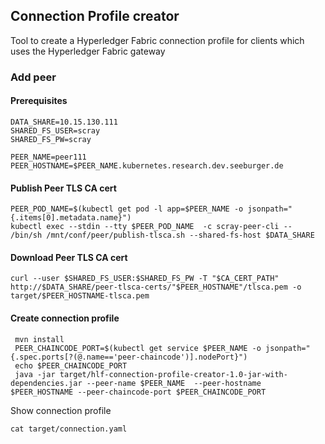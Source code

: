## Connection Profile creator
Tool to create a Hyperledger Fabric connection profile for clients which uses the Hyperledger Fabric gateway

### Add peer
#### Prerequisites

```
DATA_SHARE=10.15.130.111
SHARED_FS_USER=scray
SHARED_FS_PW=scray

PEER_NAME=peer111
PEER_HOSTNAME=$PEER_NAME.kubernetes.research.dev.seeburger.de
```

#### Publish Peer TLS CA cert

```
PEER_POD_NAME=$(kubectl get pod -l app=$PEER_NAME -o jsonpath="{.items[0].metadata.name}")
kubectl exec --stdin --tty $PEER_POD_NAME  -c scray-peer-cli -- /bin/sh /mnt/conf/peer/publish-tlsca.sh --shared-fs-host $DATA_SHARE
```

#### Download Peer TLS CA cert
```
curl --user $SHARED_FS_USER:$SHARED_FS_PW -T "$CA_CERT_PATH" http://$DATA_SHARE/peer-tlsca-certs/"$PEER_HOSTNAME"/tlsca.pem -o target/$PEER_HOSTNAME-tlsca.pem
```
#### Create connection profile

```
 mvn install
 PEER_CHAINCODE_PORT=$(kubectl get service $PEER_NAME -o jsonpath="{.spec.ports[?(@.name=='peer-chaincode')].nodePort}")
 echo $PEER_CHAINCODE_PORT
 java -jar target/hlf-connection-profile-creator-1.0-jar-with-dependencies.jar --peer-name $PEER_NAME  --peer-hostname $PEER_HOSTNAME --peer-chaincode-port $PEER_CHAINCODE_PORT
```

Show connection profile

```
cat target/connection.yaml
```




